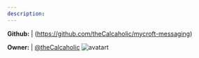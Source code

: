 ```yaml
---
description: 
---
```



**Github:** | (https://github.com/theCalcaholic/mycroft-messaging)

**Owner:** | [@theCalcaholic](https://github.com/theCalcaholic) ![avatart](https://avatars1.githubusercontent.com/u/6317548?v=4)

